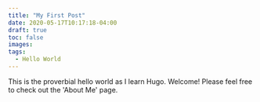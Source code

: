 ```yaml
---
title: "My First Post"
date: 2020-05-17T10:17:18-04:00
draft: true
toc: false
images:
tags:
  - Hello World
---
```


This is the proverbial hello world as I learn Hugo. Welcome! Please feel free to check out the 'About Me' page.